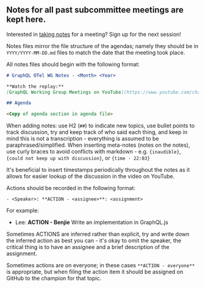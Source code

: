 ## Notes for all past subcommittee meetings are kept here.

Interested in
[taking notes](https://github.com/graphql/graphql-wg#volunteer-to-take-notes)
for a meeting? Sign up for the next session!

Notes files mirror the file structure of the agendas; namely they should be in
`YYYY/YYYY-MM-DD.md` files to match the date that the meeting took place.

All notes files should begin with the following format:

```md
# GraphQL OTel WG Notes - <Month> <Year>

**Watch the replay:**
[GraphQL Working Group Meetings on YouTube](https://www.youtube.com/channel/UCERcwLeheOXp_u61jEXxHMA/videos)

## Agenda

<Copy of agenda section in agenda file>
```

When adding notes: use H2 (`##`) to indicate new topics, use bullet points to
track discussion, try and keep track of who said each thing, and keep in mind
this is not a transcription - everything is assumed to be
paraphrased/simplified. When inserting meta-notes (notes on the notes), use
curly braces to avoid conflicts with markdown - e.g. `{inaudible}`,
`{could not keep up with discussion}`, or `{time - 22:03}`

It's beneficial to insert timestamps periodically throughout the notes as it
allows for easier lookup of the discussion in the video on YouTube.

Actions should be recorded in the following format:

```
- <Speaker>: **ACTION - <assignee>**: <assignment>
```

For example:

- Lee: **ACTION - Benjie** Write an implementation in GraphQL.js

Sometimes ACTIONS are inferred rather than explicit, try and write down the
inferred action as best you can - it's okay to omit the speaker, the critical
thing is to have an assignee and a brief description of the assignment.

Sometimes actions are on everyone; in these cases `**ACTION - everyone**` is
appropriate, but when filing the action item it should be assigned on GitHub to
the champion for that topic.
